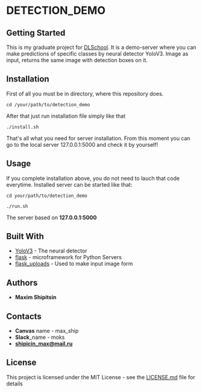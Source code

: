 # DETECTION_DEMO

## Getting Started

This is my graduate project for [DLSchool](https://www.dlschool.org).
It is a demo-server where you can make predictions of specific classes by neural detector YoloV3.
Image as input, returns the same image with detection boxes on it.


## Installation

First of all you must be in directory, where this repository does. 

```
cd /your/path/to/detection_demo
```

After that just run installation file simply like that
```
./install.sh
```

That's all what you need for server installation. From this moment you can go to the local server 127.0.0.1:5000 and check it by yourself!

## Usage

If you complete installation above, you do not need to lauch that code everytime. Installed server can be started like that:

```
cd your/path/to/detection_demo
```

```
./run.sh
```

The server based on **127.0.0.1:5000**

## Built With

* [YoloV3](https://github.com/akozd/tensorflow_yolo_v3) - The neural detector
* [flask](http://flask.pocoo.org) - microframework for Python Servers
* [flask_uploads](https://pythonhosted.org/Flask-Uploads/) - Used to make input image form


## Authors

* **Maxim Shipitsin**

## Contacts

* **Canvas** name - max_ship
* **Slack**_name - moks
* **shipicin_max@mail.ru**

## License

This project is licensed under the MIT License - see the [LICENSE.md](LICENSE.md) file for details
